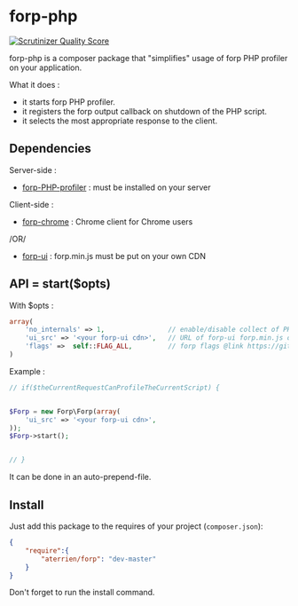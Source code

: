 forp-php
=============

[![Scrutinizer Quality Score](https://scrutinizer-ci.com/g/aterrien/forp-php/badges/quality-score.png?s=f9924d4202521d69622cd5cbea0cb543bebb112a)](https://scrutinizer-ci.com/g/aterrien/forp-php/)

forp-php is a composer package that "simplifies" usage of forp PHP profiler on your application.

What it does :
* it starts forp PHP profiler.
* it registers the forp output callback on shutdown of the PHP script.
* it selects the most appropriate response to the client.

Dependencies
-------

Server-side :
* [forp-PHP-profiler](https://github.com/aterrien/forp-PHP-profiler/) : must be installed on your server

Client-side :
* [forp-chrome](https://chrome.google.com/webstore/detail/forp-for-chrome/ngfngijlafennlhobihjppmngeollbnn?hl=fr) : Chrome client for Chrome users

/OR/

* [forp-ui](https://github.com/aterrien/forp-PHP-profiler/) : forp.min.js must be put on your own CDN


API = start($opts)
-------

With $opts :

``` php
array(
    'no_internals' => 1,                // enable/disable collect of PHP internals
    'ui_src' => '<your forp-ui cdn>',   // URL of forp-ui forp.min.js on your CDN @link https://github.com/aterrien/forp-ui/
    'flags' =>  self::FLAG_ALL,         // forp flags @link https://github.com/aterrien/forp-PHP-profiler/#forp_start-flags
)
```

Example :

``` php
// if($theCurrentRequestCanProfileTheCurrentScript) {


$Forp = new Forp\Forp(array(
    'ui_src' => '<your forp-ui cdn>',
));
$Forp->start();


// }
```

It can be done in an auto-prepend-file.


Install
-------

Just add this package to the requires of your project (`composer.json`):

``` json
{
    "require":{
        "aterrien/forp": "dev-master"
    }
}
```

Don't forget to run the install command.